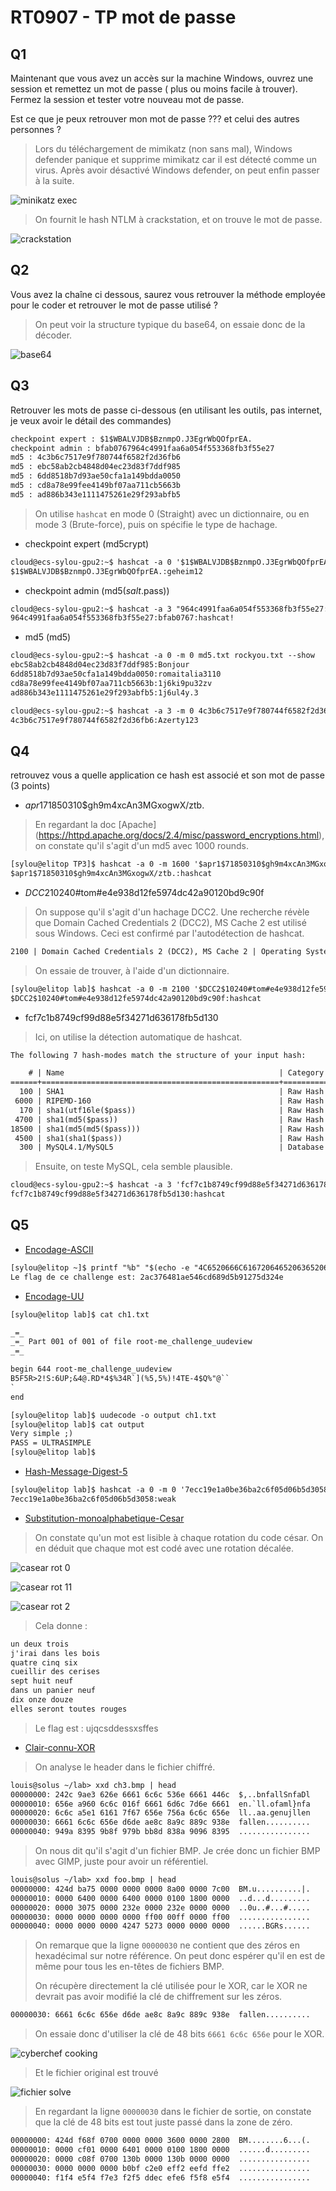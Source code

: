 # RT0907 - TP mot de passe

## Q1

Maintenant que vous avez un accès sur la machine Windows,  ouvrez une session et remettez un mot de passe ( plus ou moins facile à trouver). Fermez la session et tester votre nouveau mot de passe.

Est ce que je peux retrouver mon mot de passe ??? et celui des autres personnes ?

> Lors du téléchargement de mimikatz (non sans mal), Windows defender panique et supprime mimikatz car il est détecté comme un virus.
> Après avoir désactivé Windows defender, on peut enfin passer à la suite.

![minikatz exec](img/minikatz-extract.png)

> On fournit le hash NTLM à crackstation, et on trouve le mot de passe.

![crackstation](img/crackstation.png)

## Q2

Vous avez la chaîne ci dessous, saurez vous retrouver la méthode employée pour le coder et retrouver le mot de passe utilisé ?

> On peut voir la structure typique du base64, on essaie donc de la décoder.

![base64](img/base64.png)

## Q3

Retrouver les mots de passe ci-dessous (en utilisant les outils, pas internet, je veux avoir le détail des commandes)

```txt
checkpoint expert : $1$WBALVJDB$BznmpO.J3EgrWbQOfprEA.
checkpoint admin : bfab0767964c4991faa6a054f553368fb3f55e27
md5 : 4c3b6c7517e9f780744f6582f2d36fb6
md5 : ebc58ab2cb4848d04ec23d83f7ddf985
md5 : 6dd8518b7d93ae50cfa1a149bdda0050
md5 : cd8a78e99fee4149bf07aa711cb5663b
md5 : ad886b343e1111475261e29f293abfb5
```

> On utilise `hashcat` en mode 0 (Straight) avec un dictionnaire, ou en mode 3 (Brute-force), puis on spécifie le type de hachage.

- checkpoint expert (md5crypt)

```txt
cloud@ecs-sylou-gpu2:~$ hashcat -a 0 '$1$WBALVJDB$BznmpO.J3EgrWbQOfprEA.' -m 500 rockyou.txt --show
$1$WBALVJDB$BznmpO.J3EgrWbQOfprEA.:geheim12
```

- checkpoint admin (md5($salt.$pass))

```txt
cloud@ecs-sylou-gpu2:~$ hashcat -a 3 "964c4991faa6a054f553368fb3f55e27:bfab0767" --hex-salt -m 20 --show
964c4991faa6a054f553368fb3f55e27:bfab0767:hashcat!
```

- md5 (md5)

```txt
cloud@ecs-sylou-gpu2:~$ hashcat -a 0 -m 0 md5.txt rockyou.txt --show
ebc58ab2cb4848d04ec23d83f7ddf985:Bonjour
6dd8518b7d93ae50cfa1a149bdda0050:romaitalia3110
cd8a78e99fee4149bf07aa711cb5663b:1j6ki9pu32zv
ad886b343e1111475261e29f293abfb5:1j6ul4y.3

cloud@ecs-sylou-gpu2:~$ hashcat -a 3 -m 0 4c3b6c7517e9f780744f6582f2d36fb6 --show
4c3b6c7517e9f780744f6582f2d36fb6:Azerty123
```

## Q4

retrouvez vous a quelle application ce hash est associé et son mot de passe (3 points)

- $apr1$71850310$gh9m4xcAn3MGxogwX/ztb.

> En regardant la doc [Apache] (https://httpd.apache.org/docs/2.4/misc/password_encryptions.html), on constate qu'il s'agit d'un md5 avec 1000 rounds.

```txt
[sylou@elitop TP3]$ hashcat -a 0 -m 1600 '$apr1$71850310$gh9m4xcAn3MGxogwX/ztb.' rockyou.txt --show
$apr1$71850310$gh9m4xcAn3MGxogwX/ztb.:hashcat
```

- $DCC2$10240#tom#e4e938d12fe5974dc42a90120bd9c90f

> On suppose qu'il s'agit d'un hachage DCC2. Une recherche révèle que Domain Cached Credentials 2 (DCC2), MS Cache 2 est utilisé sous Windows.
> Ceci est confirmé par l'autodétection de hashcat.

```txt
2100 | Domain Cached Credentials 2 (DCC2), MS Cache 2 | Operating System
```

> On essaie de trouver, à l'aide d'un dictionnaire.

```txt
[sylou@elitop lab]$ hashcat -a 0 -m 2100 '$DCC2$10240#tom#e4e938d12fe5974dc42a90120bd9c90f' rockyou.txt --show
$DCC2$10240#tom#e4e938d12fe5974dc42a90120bd9c90f:hashcat
```

- fcf7c1b8749cf99d88e5f34271d636178fb5d130

> Ici, on utilise la détection automatique de hashcat.

```txt
The following 7 hash-modes match the structure of your input hash:

    # | Name                                                | Category
======+=====================================================+======================================
  100 | SHA1                                                | Raw Hash
 6000 | RIPEMD-160                                          | Raw Hash
  170 | sha1(utf16le($pass))                                | Raw Hash
 4700 | sha1(md5($pass))                                    | Raw Hash salted and/or iterated
18500 | sha1(md5(md5($pass)))                               | Raw Hash salted and/or iterated
 4500 | sha1(sha1($pass))                                   | Raw Hash salted and/or iterated
  300 | MySQL4.1/MySQL5                                     | Database Server
```

> Ensuite, on teste MySQL, cela semble plausible.

```txt
cloud@ecs-sylou-gpu2:~$ hashcat -a 3 'fcf7c1b8749cf99d88e5f34271d636178fb5d130' -m 300 --show
fcf7c1b8749cf99d88e5f34271d636178fb5d130:hashcat
```

## Q5

- [Encodage-ASCII](https://www.root-me.org/fr/Challenges/Cryptanalyse/Encodage-ASCII)

```txt
[sylou@elitop ~]$ printf "%b" "$(echo -e "4C6520666C6167206465206365206368616C6C656E6765206573743A203261633337363438316165353436636436383964356239313237356433323465" | sed 's/\(..\)/\\x\1/g')\n"
Le flag de ce challenge est: 2ac376481ae546cd689d5b91275d324e
```

- [Encodage-UU](https://www.root-me.org/fr/Challenges/Cryptanalyse/Encodage-UU)

```txt
[sylou@elitop lab]$ cat ch1.txt 

_=_ 
_=_ Part 001 of 001 of file root-me_challenge_uudeview
_=_ 

begin 644 root-me_challenge_uudeview
B5F5R>2!S:6UP;&4@.RD*4$%34R`](%5,5%)!4TE-4$Q%"@``
`
end

[sylou@elitop lab]$ uudecode -o output ch1.txt 
[sylou@elitop lab]$ cat output 
Very simple ;)
PASS = ULTRASIMPLE
[sylou@elitop lab]$
```

- [Hash-Message-Digest-5](https://www.root-me.org/fr/Challenges/Cryptanalyse/Hash-Message-Digest-5)

```txt
[sylou@elitop lab]$ hashcat -a 0 -m 0 '7ecc19e1a0be36ba2c6f05d06b5d3058' rockyou.txt --show
7ecc19e1a0be36ba2c6f05d06b5d3058:weak
```

- [Substitution-monoalphabetique-Cesar](https://www.root-me.org/fr/Challenges/Cryptanalyse/Substitution-monoalphabetique-Cesar)

> On constate qu'un mot est lisible à chaque rotation du code césar.
> On en déduit que chaque mot est codé avec une rotation décalée.

![casear rot 0](img/caesar-rot0.png)

![casear rot 11](img/caesar-rot1.png)

![casear rot 2](img/caesar-rot2.png)

> Cela donne :

```txt
un deux trois
j'irai dans les bois
quatre cinq six
cueillir des cerises
sept huit neuf
dans un panier neuf
dix onze douze
elles seront toutes rouges
```

> Le flag est : ujqcsddessxsffes

- [Clair-connu-XOR](https://www.root-me.org/fr/Challenges/Cryptanalyse/Clair-connu-XOR)

> On analyse le header dans le fichier chiffré.

```txt
louis@solus ~/lab> xxd ch3.bmp | head
00000000: 242c 9ae3 626e 6661 6c6c 536e 6661 446c  $,..bnfallSnfaDl
00000010: 656e a960 6c6c 016f 6661 6d6c 7d6e 6661  en.`ll.ofaml}nfa
00000020: 6c6c a5e1 6161 7f67 656e 756a 6c6c 656e  ll..aa.genujllen
00000030: 6661 6c6c 656e d6de ae8c 8a9c 889c 938e  fallen..........
00000040: 949a 8395 9b8f 979b bb8d 838a 9096 8395  ................
```

> On nous dit qu'il s'agit d'un fichier BMP.
> Je crée donc un fichier BMP avec GIMP, juste pour avoir un référentiel.

```txt
louis@solus ~/lab> xxd foo.bmp | head
00000000: 424d ba75 0000 0000 0000 8a00 0000 7c00  BM.u..........|.
00000010: 0000 6400 0000 6400 0000 0100 1800 0000  ..d...d.........
00000020: 0000 3075 0000 232e 0000 232e 0000 0000  ..0u..#...#.....
00000030: 0000 0000 0000 0000 ff00 00ff 0000 ff00  ................
00000040: 0000 0000 0000 4247 5273 0000 0000 0000  ......BGRs......
```

> On remarque que la ligne `00000030` ne contient que des zéros en hexadécimal sur notre référence.
> On peut donc espérer qu'il en est de même pour tous les en-têtes de fichiers BMP.
>
> On récupère directement la clé utilisée pour le XOR, car le XOR ne devrait pas avoir modifié la clé de chiffrement sur les zéros.

```txt
00000030: 6661 6c6c 656e d6de ae8c 8a9c 889c 938e  fallen..........
```

> On essaie donc d'utiliser la clé de 48 bits `6661 6c6c 656e` pour le XOR.

![cyberchef cooking](img/cyberchef.png)

> Et le fichier original est trouvé

![fichier solve](img/solve.bmp)

> En regardant la ligne `00000030` dans le fichier de sortie, on constate que la clé de 48 bits est tout juste passé dans la zone de zéro.

```txt
00000000: 424d f68f 0700 0000 0000 3600 0000 2800  BM........6...(.
00000010: 0000 cf01 0000 6401 0000 0100 1800 0000  ......d.........
00000020: 0000 c08f 0700 130b 0000 130b 0000 0000  ................
00000030: 0000 0000 0000 b0bf c2e0 eff2 eefd ffe2  ................
00000040: f1f4 e5f4 f7e3 f2f5 ddec efe6 f5f8 e5f4  ................
```
